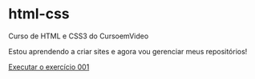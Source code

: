 # html-css
 Curso de HTML e CSS3 do CursoemVideo

Estou aprendendo a criar sites e agora vou gerenciar meus repositórios!

<a href= "https://lucasferreira11.github.io/html-css/exercícios/ex001/index.html"> Executar o exercício 001</a>